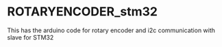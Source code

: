 # ROTARYENCODER_stm32
This has the arduino code for rotary encoder and i2c communication with slave for STM32
